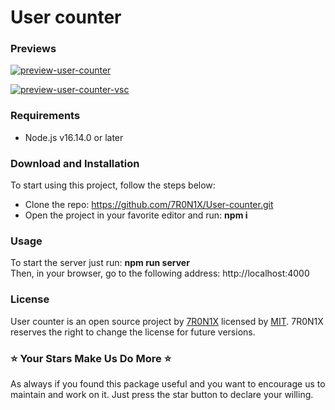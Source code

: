 # User counter
### Previews
[![preview-user-counter](https://firebasestorage.googleapis.com/v0/b/github-efb4e.appspot.com/o/User%20counter%2Fpreview-user-counter.png?alt=media&token=1a97e7fc-65eb-42e2-9990-982893042a54 "preview-user-counter")](https://firebasestorage.googleapis.com/v0/b/github-efb4e.appspot.com/o/User%20counter%2Fpreview-user-counter.png?alt=media&token=1a97e7fc-65eb-42e2-9990-982893042a54 "preview-user-counter")

[![preview-user-counter-vsc](https://firebasestorage.googleapis.com/v0/b/github-efb4e.appspot.com/o/User%20counter%2Fpreview-user-counter-vsc.png?alt=media&token=2fd96f4a-991c-42e6-9c1c-ec185533d862 "preview-user-counter-vsc")](https://firebasestorage.googleapis.com/v0/b/github-efb4e.appspot.com/o/User%20counter%2Fpreview-user-counter-vsc.png?alt=media&token=2fd96f4a-991c-42e6-9c1c-ec185533d862 "preview-user-counter-vsc")

### Requirements
- Node.js v16.14.0 or later

### Download and Installation
To start using this project, follow the steps below:
- Clone the repo: https://github.com/7R0N1X/User-counter.git
- Open the project in your favorite editor and run: **npm i**

### Usage
To start the server just run: **npm run server**  
Then, in your browser, go to the following address: http://localhost:4000
### License
User counter is an open source project by [7R0N1X](https://github.com/7R0N1X "7R0N1X") licensed by [MIT](https://opensource.org/licenses/MIT "MIT"). 7R0N1X reserves the right to change the license for future versions.
### ⭐ Your Stars Make Us Do More ⭐
As always if you found this package useful and you want to encourage us to maintain and work on it. Just press the star button to declare your willing.
